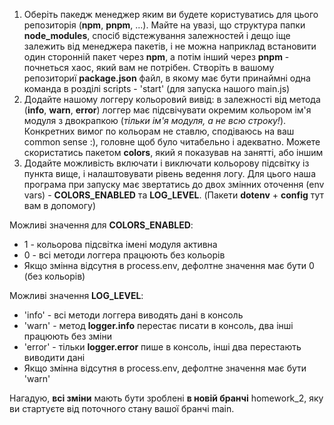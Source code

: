 1. Оберіть пакедж менеджер яким ви будете користуватись для цього репозиторія (**npm**, **pnpm**, ...). Майте на увазі, що структура папки **node\_modules**, спосіб відстежування залежностей і дещо іще залежить від менеджера пакетів, і не можна наприклад встановити один сторонній пакет через **npm**, а потім інший через **pnpm** - почнеться хаос, який вам не потрібен. Створіть в вашому репозиториї **package.json** файл, в якому має бути принаймні одна команда в розділі scripts - 'start' (для запуска нашого main.js) 
1. Додайте нашому логгеру кольоровий вивід: в залежності від метода (**info**, **warn**, **error**) логгер має підсвічувати окремим кольором ім'я модуля з двокрапкою (*тільки ім'я модуля, а не всю строку!*). Конкретних вимог по кольорам не ставлю, сподіваюсь на ваш common sense :), головне щоб було читабельно і адекватно. Можете скористатись пакетом **colors**, який я показував на занятті, або іншим 
1. Додайте можливість включати і виключати кольорову підсвітку із пункта вище, і налаштовувати рівень ведення логу. Для цього наша програма при запуску має звертатись до двох змінних оточення (env vars) - **COLORS\_ENABLED** та **LOG\_LEVEL**. (Пакети **dotenv** + **config** тут вам в допомогу) 

Можливі значення для **COLORS\_ENABLED**:

- 1 - кольорова підсвітка імені модуля активна
- 0 - всі методи логгера працюють без кольорів
- Якщо змінна відсутня в process.env, дефолтне значення має бути 0 (без кольорів)

Можливі значення **LOG\_LEVEL**:

- 'info' - всі методи логгера виводять дані в консоль
- 'warn' - метод **logger.info** перестає писати в консоль, два інші працюють без зміни 
- 'error' - тільки **logger.error** пише в консоль, інші два перестають виводити дані 
- Якщо змінна відсутня в process.env, дефолтне значення має бути 'warn'

Нагадую, **всі зміни** мають бути зроблені **в новій бранчі** homework\_2, яку ви стартуєте від поточного стану вашої бранчі main. 
